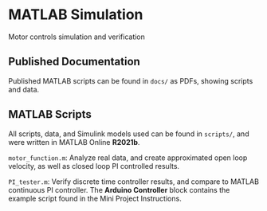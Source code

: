 # MATLAB Simulation

Motor controls simulation and verification

## Published Documentation

Published MATLAB scripts can be found in `docs/` as PDFs, showing 
scripts and data.

## MATLAB Scripts

All scripts, data, and Simulink models used can be found in `scripts/`,
and were written in MATLAB Online **R2021b**.

`motor_function.m`: Analyze real data, and create approximated open loop
velocity, as well as closed loop PI controlled results.

`PI_tester.m`: Verify discrete time controller results, and compare to
MATLAB continuous PI controller. The **Arduino Controller** block
contains the example script found in the Mini Project Instructions.
